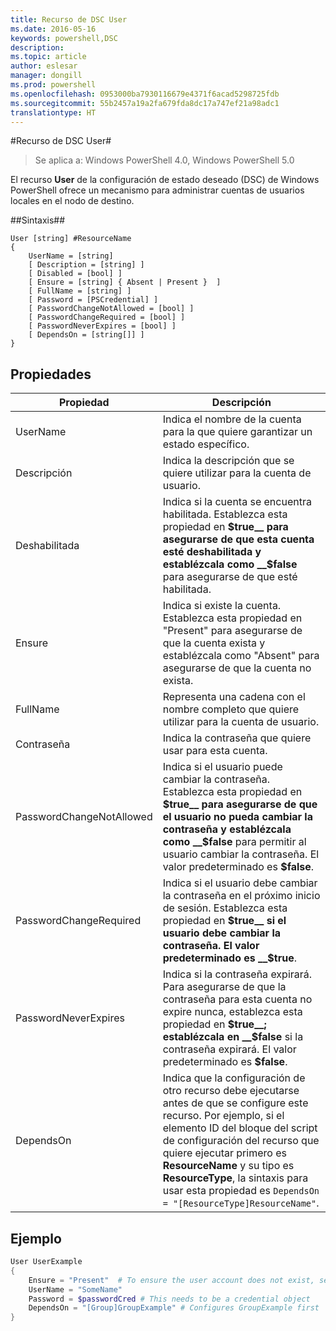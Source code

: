 ```yaml
---
title: Recurso de DSC User
ms.date: 2016-05-16
keywords: powershell,DSC
description: 
ms.topic: article
author: eslesar
manager: dongill
ms.prod: powershell
ms.openlocfilehash: 0953000ba7930116679e4371f6acad5298725fdb
ms.sourcegitcommit: 55b2457a19a2fa679fda8dc17a747ef21a98adc1
translationtype: HT
---
```

#<a name="dsc-user-resource"></a>Recurso de DSC User#

 
>Se aplica a: Windows PowerShell 4.0, Windows PowerShell 5.0


El recurso __User__ de la configuración de estado deseado (DSC) de Windows PowerShell ofrece un mecanismo para administrar cuentas de usuarios locales en el nodo de destino.


##<a name="syntax"></a>Sintaxis##

```
User [string] #ResourceName
{
    UserName = [string]
    [ Description = [string] ]
    [ Disabled = [bool] ]
    [ Ensure = [string] { Absent | Present }  ]
    [ FullName = [string] ]
    [ Password = [PSCredential] ]
    [ PasswordChangeNotAllowed = [bool] ]
    [ PasswordChangeRequired = [bool] ]
    [ PasswordNeverExpires = [bool] ]
    [ DependsOn = [string[]] ]
}
```

## <a name="properties"></a>Propiedades
|  Propiedad  |  Descripción   | 
|---|---| 
| UserName| Indica el nombre de la cuenta para la que quiere garantizar un estado específico.| 
| Descripción| Indica la descripción que se quiere utilizar para la cuenta de usuario.| 
| Deshabilitada| Indica si la cuenta se encuentra habilitada. Establezca esta propiedad en __$true__ para asegurarse de que esta cuenta esté deshabilitada y establézcala como __$false__ para asegurarse de que esté habilitada.| 
| Ensure| Indica si existe la cuenta. Establezca esta propiedad en "Present" para asegurarse de que la cuenta exista y establézcala como "Absent" para asegurarse de que la cuenta no exista.| 
| FullName| Representa una cadena con el nombre completo que quiere utilizar para la cuenta de usuario.| 
| Contraseña| Indica la contraseña que quiere usar para esta cuenta. | 
| PasswordChangeNotAllowed| Indica si el usuario puede cambiar la contraseña. Establezca esta propiedad en __$true__ para asegurarse de que el usuario no pueda cambiar la contraseña y establézcala como __$false__ para permitir al usuario cambiar la contraseña. El valor predeterminado es __$false__.| 
| PasswordChangeRequired| Indica si el usuario debe cambiar la contraseña en el próximo inicio de sesión. Establezca esta propiedad en __$true__ si el usuario debe cambiar la contraseña. El valor predeterminado es __$true__.| 
| PasswordNeverExpires| Indica si la contraseña expirará. Para asegurarse de que la contraseña para esta cuenta no expire nunca, establezca esta propiedad en __$true__; establézcala en __$false__ si la contraseña expirará. El valor predeterminado es __$false__.| 
| DependsOn | Indica que la configuración de otro recurso debe ejecutarse antes de que se configure este recurso. Por ejemplo, si el elemento ID del bloque del script de configuración del recurso que quiere ejecutar primero es __ResourceName__ y su tipo es __ResourceType__, la sintaxis para usar esta propiedad es `DependsOn = "[ResourceType]ResourceName"`.| 

## <a name="example"></a>Ejemplo

```powershell
User UserExample
{
    Ensure = "Present"  # To ensure the user account does not exist, set Ensure to "Absent"
    UserName = "SomeName"
    Password = $passwordCred # This needs to be a credential object
    DependsOn = "[Group]GroupExample" # Configures GroupExample first
}
```

